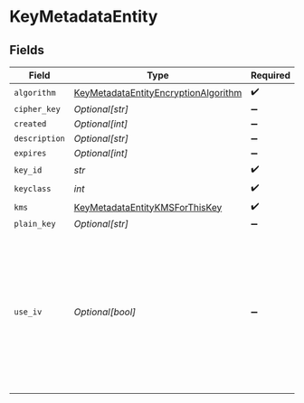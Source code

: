 # KeyMetadataEntity


## Fields

| Field                                                                                                                                                                        | Type                                                                                                                                                                         | Required                                                                                                                                                                     | Description                                                                                                                                                                  |
| ---------------------------------------------------------------------------------------------------------------------------------------------------------------------------- | ---------------------------------------------------------------------------------------------------------------------------------------------------------------------------- | ---------------------------------------------------------------------------------------------------------------------------------------------------------------------------- | ---------------------------------------------------------------------------------------------------------------------------------------------------------------------------- |
| `algorithm`                                                                                                                                                                  | [KeyMetadataEntityEncryptionAlgorithm](../../models/shared/keymetadataentityencryptionalgorithm.md)                                                                          | :heavy_check_mark:                                                                                                                                                           | N/A                                                                                                                                                                          |
| `cipher_key`                                                                                                                                                                 | *Optional[str]*                                                                                                                                                              | :heavy_minus_sign:                                                                                                                                                           | N/A                                                                                                                                                                          |
| `created`                                                                                                                                                                    | *Optional[int]*                                                                                                                                                              | :heavy_minus_sign:                                                                                                                                                           | N/A                                                                                                                                                                          |
| `description`                                                                                                                                                                | *Optional[str]*                                                                                                                                                              | :heavy_minus_sign:                                                                                                                                                           | N/A                                                                                                                                                                          |
| `expires`                                                                                                                                                                    | *Optional[int]*                                                                                                                                                              | :heavy_minus_sign:                                                                                                                                                           | N/A                                                                                                                                                                          |
| `key_id`                                                                                                                                                                     | *str*                                                                                                                                                                        | :heavy_check_mark:                                                                                                                                                           | N/A                                                                                                                                                                          |
| `keyclass`                                                                                                                                                                   | *int*                                                                                                                                                                        | :heavy_check_mark:                                                                                                                                                           | N/A                                                                                                                                                                          |
| `kms`                                                                                                                                                                        | [KeyMetadataEntityKMSForThisKey](../../models/shared/keymetadataentitykmsforthiskey.md)                                                                                      | :heavy_check_mark:                                                                                                                                                           | N/A                                                                                                                                                                          |
| `plain_key`                                                                                                                                                                  | *Optional[str]*                                                                                                                                                              | :heavy_minus_sign:                                                                                                                                                           | N/A                                                                                                                                                                          |
| `use_iv`                                                                                                                                                                     | *Optional[bool]*                                                                                                                                                             | :heavy_minus_sign:                                                                                                                                                           | Seed encryption with a [nonce](https://en.wikipedia.org/wiki/Cryptographic_nonce) to make the key more random and unique. Must be toggled on with the aes-256-gcm algorithm. |